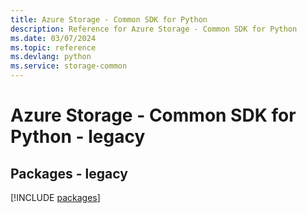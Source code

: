 ```yaml
---
title: Azure Storage - Common SDK for Python
description: Reference for Azure Storage - Common SDK for Python
ms.date: 03/07/2024
ms.topic: reference
ms.devlang: python
ms.service: storage-common
---
```

# Azure Storage - Common SDK for Python - legacy
## Packages - legacy
[!INCLUDE [packages](storage---common-index.md)]
